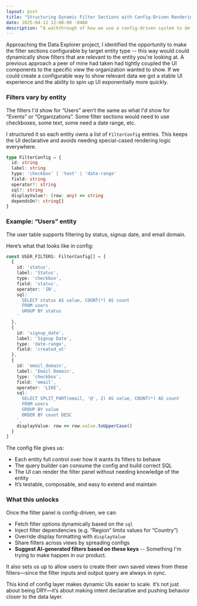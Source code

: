 ```yaml
---
layout: post
title: "Structuring Dynamic Filter Sections with Config-Driven Rendering"
date: 2025-04-12 12:00:00 -0400
description: “A walkthrough of how we use a config-driven system to define filter behavior across different data explorer views. Covers dynamic SQL-backed filters, input types, and rendering logic—all declaratively mapped and easy to scale”
---
```


Approaching the Data Explorer project, I identified the opportunity to make the filter sections configurable by target entity type -- this way would could dynamically show filters that are relevant to the entity you're looking at. A previous approach a peer of mine had taken had tightly coupled the UI components to the specific view the organization wanted to show. If we could create a configurable way to show relevant data we got a stable UI experience and the ability to spin up UI exponentially more quickly.

### Filters vary by entity

The filters I'd show for “Users” aren’t the same as what I'd show for “Events” or “Organizations”. Some filter sections would need to use checkboxes, some text, some need a date range, etc.

I structured it so each entity owns a list of `FilterConfig` entries. This keeps the UI declarative and avoids needing special-cased rendering logic everywhere.

```ts
type FilterConfig = {
  id: string
  label: string
  type: 'checkbox' | 'text' | 'date-range'
  field: string
  operator?: string
  sql?: string
  displayValue?: (row: any) => string
  dependsOn?: string[]
}
```

### Example: “Users” entity

The user table supports filtering by status, signup date, and email domain.

Here’s what that looks like in config:

```ts
const USER_FILTERS: FilterConfig[] = [
  {
    id: 'status',
    label: 'Status',
    type: 'checkbox',
    field: 'status',
    operator: 'IN',
    sql: `
      SELECT status AS value, COUNT(*) AS count
      FROM users
      GROUP BY status
    `
  },
  {
    id: 'signup_date',
    label: 'Signup Date',
    type: 'date-range',
    field: 'created_at'
  },
  {
    id: 'email_domain',
    label: 'Email Domain',
    type: 'checkbox',
    field: 'email',
    operator: 'LIKE',
    sql: `
      SELECT SPLIT_PART(email, '@', 2) AS value, COUNT(*) AS count
      FROM users
      GROUP BY value
      ORDER BY count DESC
    `,
    displayValue: row => row.value.toUpperCase()
  }
]
```

The config file gives us:
- Each entity full control over how it wants its filters to behave
- The query builder can consume the config and build correct SQL
- The UI can render the filter panel without needing knowledge of the entity
- It’s testable, composable, and easy to extend and maintain

### What this unlocks

Once the filter panel is config-driven, we can:

- Fetch filter options dynamically based on the `sql`
- Inject filter dependencies (e.g. “Region” limits values for “Country”)
- Override display formatting with `displayValue`
- Share filters across views by spreading configs
- **Suggest AI-generated filters based on these keys** -- Something I'm trying to make happen in our product.

It also sets us up to allow users to create their own saved views from these filters—since the filter inputs and output query are always in sync.

This kind of config layer makes dynamic UIs easier to scale. It’s not just about being DRY—it’s about making intent declarative and pushing behavior closer to the data layer.
